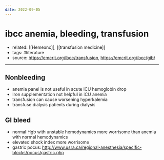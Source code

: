 ```yaml
---
date: 2022-09-05
---
```


# ibcc anemia, bleeding, transfusion

- related: [[Hemeonc]], [[transfusion medicine]]
- tags: #literature
- source: https://emcrit.org/ibcc/transfusion, https://emcrit.org/ibcc/gib/
---

## Nonbleeding

- anemia panel is not useful in acute ICU hemoglobin drop
- Iron supplementation not helpful in ICU anemia
- transfusion can cause worsening hyperkalemia
- transfuse dialysis patients during dialysis

## GI bleed

- normal Hgb with unstable hemodynamics more worrisome than anemia with normal hemodynamics
- elevated shock index more worrisome
- gastric pocus: http://www.usra.ca/regional-anesthesia/specific-blocks/pocus/gastric.php

